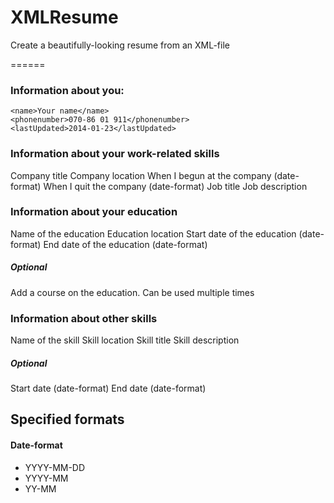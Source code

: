 XMLResume
=========

Create a beautifully-looking resume from an XML-file

======

### Information about you:
```
<name>Your name</name>
<phonenumber>070-86 01 911</phonenumber>
<lastUpdated>2014-01-23</lastUpdated>
```

### Information about your work-related skills
<companyTitle>Company title</companyTitle>
<companyLocation>Company location</companyLocation>
<startDate>When I begun at the company (date-format)</startDate>
<endDate>When I quit the company (date-format)</endDate>
<jobTitle>Job title</jobTitle>
<jobDescription>Job description</jobDescription>

### Information about your education
<educationName>Name of the education</educationName>
<educationLocation>Education location</educationLocation>
<educationStart>Start date of the education (date-format)</educationStart>
<educationEnd>End date of the education (date-format)</educationEnd>
##### Optional
<educationCourse>Add a course on the education. Can be used multiple times</educationCourse>

### Information about other skills
<skillName>Name of the skill</skillName>
<skillLocation>Skill location</skillLocation>
<skillTitle>Skill title</skillTitle>
<skillDescription>Skill description</skillDescription>

##### Optional
<skillStart>Start date (date-format)</skillStart>
<skillEnd>End date (date-format)</skillEnd>

## Specified formats
#### Date-format
* YYYY-MM-DD
* YYYY-MM
* YY-MM